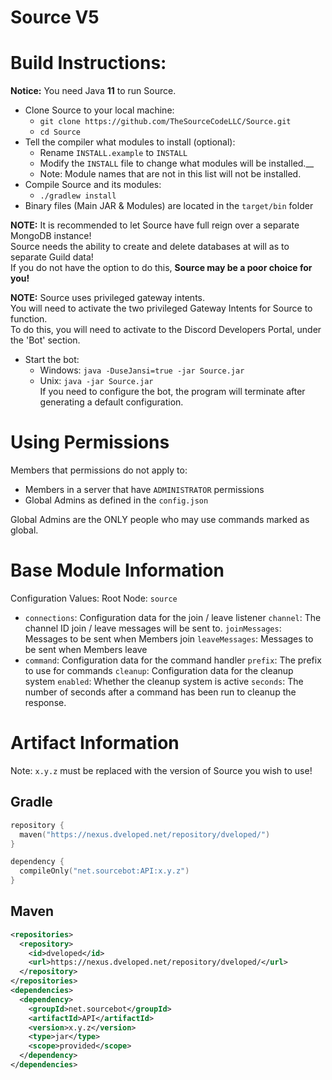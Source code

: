 # Source V5

# Build Instructions:
**Notice:** You need Java **11** to run Source. </br>

* Clone Source to your local machine:
  - `git clone https://github.com/TheSourceCodeLLC/Source.git`
  - `cd Source`
* Tell the compiler what modules to install (optional):
  - Rename `INSTALL.example` to `INSTALL`
  - Modify the `INSTALL` file to change what modules will be installed.__
  - Note: Module names that are not in this list will not be installed.
* Compile Source and its modules:
  - `./gradlew install`
* Binary files (Main JAR & Modules) are located in the `target/bin` folder

**NOTE:** It is recommended to let Source have full reign over a separate MongoDB instance! <br>
Source needs the ability to create and delete databases at will as to separate Guild data! <br>
If you do not have the option to do this, **Source may be a poor choice for you!** <br>

**NOTE:** Source uses privileged gateway intents. <br>
You will need to activate the two privileged Gateway Intents for Source to function. <br>
To do this, you will need to activate to the Discord Developers Portal, under the 'Bot' section. <br>

* Start the bot:
  * Windows: `java -DuseJansi=true -jar Source.jar`
  * Unix: `java -jar Source.jar` </br>
If you need to configure the bot, the program will terminate after generating a default configuration.

# Using Permissions
Members that permissions do not apply to: <br>
-  Members in a server that have `ADMINISTRATOR` permissions
-  Global Admins as defined in the `config.json`

Global Admins are the ONLY people who may use commands marked as global. <br>

# Base Module Information
Configuration Values:
  Root Node: `source`
  - `connections`: Configuration data for the join / leave listener
      `channel`: The channel ID join / leave messages will be sent to.
      `joinMessages`: Messages to be sent when Members join
      `leaveMessages`: Messages to be sent when Members leave
  - `command`: Configuration data for the command handler
      `prefix`: The prefix to use for commands
      `cleanup`: Configuration data for the cleanup system
        `enabled`: Whether the cleanup system is active
        `seconds`: The number of seconds after a command has been run to cleanup the response.
        
# Artifact Information
Note: `x.y.z` must be replaced with the version of Source you wish to use!

## Gradle
```kotlin
repository {
  maven("https://nexus.dveloped.net/repository/dveloped/")
}

dependency {
  compileOnly("net.sourcebot:API:x.y.z")
}
```

## Maven
```xml
<repositories>
  <repository>
    <id>dveloped</id>
    <url>https://nexus.dveloped.net/repository/dveloped/</url>
  </repository>
</repositories>
<dependencies>
  <dependency>
    <groupId>net.sourcebot</groupId>
    <artifactId>API</artifactId>
    <version>x.y.z</version>
    <type>jar</type>
    <scope>provided</scope>
  </dependency>
</dependencies>
```